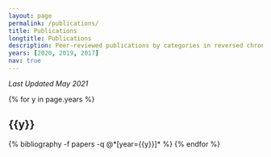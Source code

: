 ```yaml
---
layout: page
permalink: /publications/
title: Publications
longtitle: Publications
description: Peer-reviewed publications by categories in reversed chronological order. 
years: [2020, 2019, 2017]
nav: true
---
```

_Last Updated May 2021_ 

<div class="publications">

{% for y in page.years %}
  <h2 class="year">{{y}}</h2>
  {% bibliography -f papers -q @*[year={{y}}]* %}
{% endfor %}

</div>

